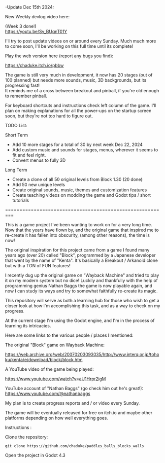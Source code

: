 -Update Dec 15th 2024:

New Weekly devlog video here: 

(Week 3 done!) 	
https://youtu.be/Sv_BUqnT01Y

I'll try to post update videos on or around every Sunday. 
Much much more to come soon, I'll be working on this full time until its complete! 

Play the web version here (report any bugs you find):

https://chaduke.itch.io/pbbw

The game is still very much in development, it now has 20 stages (out of 100 planned) but needs more sounds, music, 3D backgrounds, but its progressing fast!  
It reminds me of a cross between breakout and pinball, if you're old enough to remember pinball. 

For keyboard shortcuts and instructions check left column of the game.  I'll plan on making explanations for all the power-ups on the startup screen soon, but they're not too hard to figure out. 

TODO List:

Short Term
- Add 10 more stages for a total of 30 by next week Dec 22, 2024
- Add custom music and sounds for stages, menus, wherever it seems to fit and feel right.
- Convert menus to fully 3D

Long Term 
- Create a clone of all 50 original levels from Block 1.30 (20 done)
- Add 50 new unique levels
- Create original sounds, music, themes and customization features
- Create teaching videos on modding the game and Godot tips / short tutorials

=========================================================

This is a game project I've been wanting to work on for a very long time. Now that the years have flown by, and the original game that inspired me to re-create it has fallen into obscurity, (among other reasons), the time is now!

The original inspiration for this project came from a game I found many years ago (over 20) called "Block", programmed by a Japanese developer that went by the name of "Kenta".  It's basically a Breakout / Arkanoid clone but with a TON of FUN features!

I recently dug up the original game on "Wayback Machine" and tried to play it on my modern system but no dice!  Luckily and thankfully with the help of programming genius Nathan Baggs the game is now playable again, and now I can study its ways and try to somewhat faithfully re-create its magic.

This repository will serve as both a learning hub for those who wish to get a closer look at how I'm accomplishing this task, and as a way to check on my progress.

At the current stage I'm using the Godot engine, and I'm in the process of learning its intricacies. 

Here are some links to the various people / places I mentioned:

The original "Block" game on Wayback Machine:

https://web.archive.org/web/20070203093035/http://www.interq.or.jp/tohoku/kenta/e/download/block/block.htm

A YouTube video of the game being played:

https://www.youtube.com/watch?v=aU1Hrpr2igM

YouTube account of "Nathan Baggs" (go check him out he's great!):
https://www.youtube.com/@nathanbaggs

My plan is to create progress reports and / or video every Sunday.

The game will be eventually released for free on itch.io and maybe other platforms depending on how well everything goes.

Instructions :

Clone the repository:

```git clone https://github.com/chaduke/paddles_balls_blocks_walls```

Open the project in Godot 4.3
